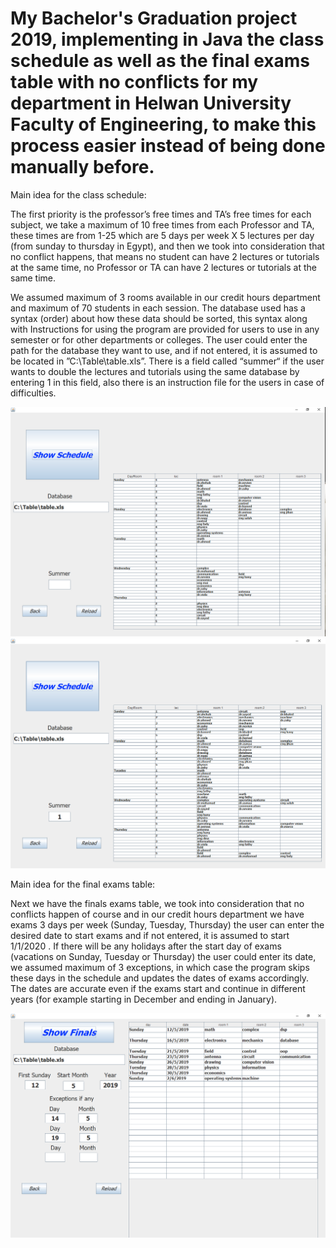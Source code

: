 # My Bachelor's Graduation project 2019, implementing in Java the class schedule as well as the final exams table with no conflicts for my department in Helwan University Faculty of Engineering, to make this process easier instead of being done manually before.

Main idea for the class schedule:

The first priority is the professor’s free times and TA’s free times for each subject, we take a maximum of 10 free times from each
Professor and TA, these times are from 1-25 which are 5 days per week X 5 lectures per day (from sunday to thursday in Egypt), and then we took into consideration that no conflict happens, that means no student can have 2 lectures or tutorials at the same time, no Professor
or TA can have 2 lectures or tutorials at the same time.

We assumed maximum of 3 rooms available in our credit hours department and maximum of 70 students in each session. The database used has a
syntax (order) about how these data should be sorted, this syntax along with Instructions for using the program are provided for users to use in any semester or for other departments or colleges. The user could enter the path for the database they want to use, and if not entered, it is assumed to be located in ”C:\Table\table.xls”.
There is a field called “summer“ if the user wants to double the lectures and tutorials using the same database by entering 1 in this field, also there is an instruction file for the users in case of difficulties.


![alt text](https://github.com/FadyTawfeek/Bachelor_graduation_project_2019/blob/master/class_schedule.PNG)
![alt text](https://github.com/FadyTawfeek/Bachelor_graduation_project_2019/blob/master/class_schedule_summer_mode.PNG)


Main idea for the final exams table:

Next we have the finals exams table, we took into consideration that no conflicts happen of course and in our credit hours department we
have exams 3 days per week (Sunday, Tuesday, Thursday) the user can enter the desired date to start exams and if not entered, it is
assumed to start 1/1/2020 . If there will be any holidays after the start day of exams (vacations on Sunday, Tuesday or Thursday)
the user could enter its date, we assumed maximum of 3 exceptions, in which case the program skips these days in the schedule and
updates the dates of exams accordingly.
The dates are accurate even if the exams start and continue in different years (for example starting in December and ending in January).


![alt text](https://github.com/FadyTawfeek/Bachelor_graduation_project_2019/blob/master/exams.PNG)

